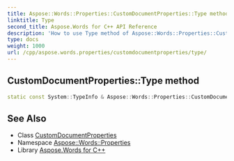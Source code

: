 ```yaml
---
title: Aspose::Words::Properties::CustomDocumentProperties::Type method
linktitle: Type
second_title: Aspose.Words for C++ API Reference
description: 'How to use Type method of Aspose::Words::Properties::CustomDocumentProperties class in C++.'
type: docs
weight: 1000
url: /cpp/aspose.words.properties/customdocumentproperties/type/
---
```

## CustomDocumentProperties::Type method




```cpp
static const System::TypeInfo & Aspose::Words::Properties::CustomDocumentProperties::Type()
```

## See Also

* Class [CustomDocumentProperties](../)
* Namespace [Aspose::Words::Properties](../../)
* Library [Aspose.Words for C++](../../../)
